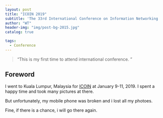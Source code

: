```yaml
---
layout: post
title: "ICOIN 2019"
subtitle: 'The 33rd International Conference on Information Networking (ICOIN 2019).'
author: "WT"
header-img: "img/post-bg-2015.jpg"
catalog: true

tags:
  - Conference
---
```


> “This is my first time to attend international conference. ”

## Foreword

I went to Kuala Lumpur, Malaysia for [ICOIN](http://icoin.org/) at January 9-11, 2019. I spent a happy time and took many pictures at there.

But unfortunately, my mobile phone was broken and i lost all my photoes.

Fine, if there is a chance, i will go there again.
